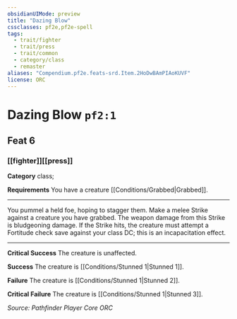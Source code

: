 ```yaml
---
obsidianUIMode: preview
title: "Dazing Blow"
cssclasses: pf2e,pf2e-spell
tags:
  - trait/fighter
  - trait/press
  - trait/common
  - category/class
  - remaster
aliases: "Compendium.pf2e.feats-srd.Item.2HoDwBAmPIAoKUVF"
license: ORC
---
```

# Dazing Blow `pf2:1`
## Feat 6
### [[fighter]][[press]]

**Category** class; 




**Requirements** You have a creature [[Conditions/Grabbed|Grabbed]].

* * *

You pummel a held foe, hoping to stagger them. Make a melee Strike against a creature you have grabbed. The weapon damage from this Strike is bludgeoning damage. If the Strike hits, the creature must attempt a Fortitude check save against your class DC; this is an incapacitation effect.

* * *

**Critical Success** The creature is unaffected.

**Success** The creature is [[Conditions/Stunned 1|Stunned 1]].

**Failure** The creature is [[Conditions/Stunned 1|Stunned 2]].

**Critical Failure** The creature is [[Conditions/Stunned 1|Stunned 3]].

*Source: Pathfinder Player Core*
*ORC*